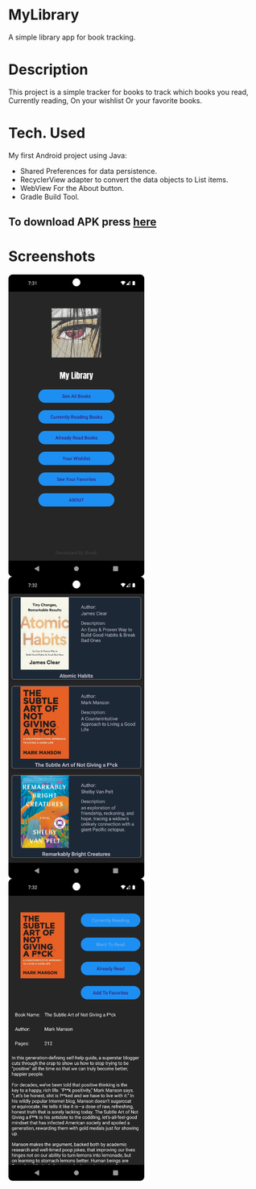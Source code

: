 # MyLibrary
A simple library app for book tracking.
# Description
This project is a simple tracker for books to track which books you read, Currently reading, On your wishlist Or your favorite books.
# Tech. Used
My first Android project using Java:
- Shared Preferences for data persistence.  
- RecyclerView adapter to convert the data objects to List items.
-  WebView For the About button.
- Gradle Build Tool.
## To download APK press [here]([https://github.com/LeagueOfPoro/EsportsCapsuleFarmer/releases](https://github.com/AndrewSamir96/MyLibrary/blob/master/APK/MyLibrary.apk))
# Screenshots


<img align="center" src="https://raw.githubusercontent.com/AndrewSamir96/MyLibrary/master/Screenshots/Screenshot_20230625_193152.png" height="600" width="270" /><img align="center" src="https://raw.githubusercontent.com/AndrewSamir96/MyLibrary/master/Screenshots/Screenshot_20230625_193220.png" height="600" width="270" /><img align="center" src="https://raw.githubusercontent.com/AndrewSamir96/MyLibrary/master/Screenshots/Screenshot_20230625_193240.png" height="600" width="270" />
